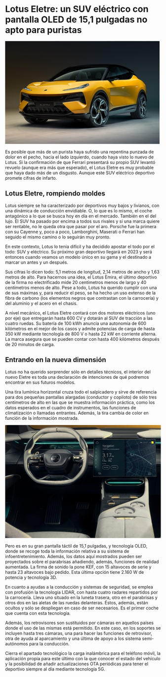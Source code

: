 # Lotus Eletre: un SUV eléctrico con pantalla OLED de 15,1 pulgadas no apto para puristas

![imágen gadgets](terceranoticiaimg.jpg)

Es posible que más de un purista haya sufrido una repentina punzada de dolor en el pecho, hacia el lado izquierdo, cuando haya visto lo nuevo de Lotus. Si la confirmación de que Ferrari presentará su propio SUV levantó revuelo (aunque era más que esperado), el Lotus Eletre es muy probable que haya dado más de un disgusto. Aunque este SUV eléctrico deportivo promete cifras de infarto.

## Lotus Eletre, rompiendo moldes

Lotus siempre se ha caracterizado por deportivos muy bajos y livianos, con una dinámica de conducción envidiable. O, lo que es lo mismo, el coche antagónico a lo que se busca hoy en día en el mercado. También en el del lujo. El SUV ha pasado por encima a todos sus rivales y si una marca quiere ser rentable, no le queda otra que pasar por el aro. Porsche fue la primera con su Cayenne y, poco a poco, Lamborghini, Maserati o Ferrari han seguido el mismo camino o lo seguirán muy pronto.

En este contexto, Lotus lo tenía difícil y ha decidido apostar el todo por el todo: SUV y eléctrico. Su próximo gran deportivo llegará en 2023 y será entonces cuando veamos un modelo único en su gama y el destinado a marcar un antes y un después.

Sus cifras lo dicen todo: 5,1 metros de longitud, 2,14 metros de ancho y 1,63 metros de alto. Para hacernos una idea, el Lotus Emira, el último deportivo de la firma no electrificado mide 20 centímetros menos de largo y 40 centímetros menos de alto. Pese a todo, Lotus ha querido cumplir con una de sus máximas y, para reducir el peso, se ha hecho un uso extenso de la fibra de carbono (los elementos negros que contrastan con la carrocería) y del aluminio y el acero en el chasis.

A nivel mecánico, el Lotus Eletre contará con dos motores eléctricos (uno por eje) que entregarán hasta 600 CV y dotarán al SUV de tracción a las cuatro ruedas. Su batería de 100 kWh anuncia una autonomía de 600 kilómetros en el mejor de los casos y admite potencias de carga de hasta 350 kW mediante tecnología de 800 V o hasta 22 kW en corriente alterna. La marca asegura que se pueden contar con hasta 400 kilómetros después de 20 minutos de carga.

## Entrando en la nueva dimensión

Lotus no ha querido sorprender sólo en detalles técnicos, el interior del nuevo Eletre es toda una declaración de intenciones de qué podremos encontrar en sus futuros modelos.

Una tira lumínica horizontal cruza todo el salpicadero y sirve de referencia para dos pequeñas pantallas alargadas (conductor y copiloto) de sólo tres centímetros de alto en las que se muestra información práctica, como los datos esperados en el cuadro de instrumentos, las funciones de climatización o llamadas entrantes. Además, la tira cambia de color en función de la información mostrada.

![imágen gadgets](lotus.jpg)

Pero es en su gran pantalla táctil de 15,1 pulgadas, y tecnología OLED, donde se recoge toda la información relativa a su sistema de infoentretenimiento. Además, los datos aquí mostrados pueden ser proyectados sobre el parabrisas añadiendo, además, funciones de realidad aumentada. La firma de sonido la pone KEF, con 15 altavoces de serie y hasta 23 altavoces bajo pedido. Esta última opción tiene 2.160 W de potencia y tecnología 3D.

En cuanto a ayudas a la conducción y sistemas de seguridad, se emplea con profusión la tecnología LIDAR, con hasta cuatro radares repartidos por la carrocería. Lleva uno situado en la luneta trasera, otro en el parabrisas y otros dos en las aletas de las ruedas delanteras. Éstos, además, están ocultos y sólo se despliegan en caso de ser necesarios. Es el primer coche que cuenta con esta tecnología.

Además, los retrovisores son sustituidos por cámaras en aquellos países donde el uso de las mismas está permitido. En este caso, en los soportes se incluyen hasta tres cámaras, una para hacer las funciones de retrovisor, otra de ayuda al aparcamiento y una última de apoyo a los sistema semi-autónomos para la conducción.

Cierra el apartado tecnológico la carga inalámbrica para el teléfono móvil, la aplicación propia para este último con la que conocer el estado del vehículo y la posibilidad de añadir actualizaciones OTA periódicas para tener el deportivo siempre al día mediante tecnología 5G.

